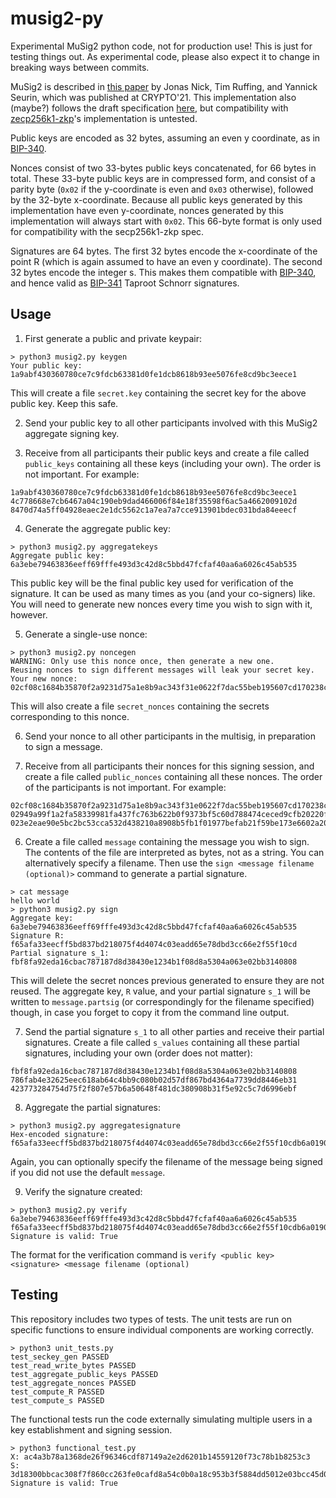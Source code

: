 # musig2-py
Experimental MuSig2 python code, not for production use! This is just for testing things out. As experimental code, please also expect it to change in breaking ways between commits.

MuSig2 is described in [this paper](https://eprint.iacr.org/2020/1261) by Jonas Nick, Tim Ruffing, and Yannick Seurin, which was published at CRYPTO'21. This implementation also (maybe?) follows the draft specification [here](https://github.com/ElementsProject/secp256k1-zkp/pull/157), but compatibility with [zecp256k1-zkp](https://github.com/ElementsProject/secp256k1-zkp)'s implementation is untested.

Public keys are encoded as 32 bytes, assuming an even y coordinate, as in [BIP-340](https://github.com/bitcoin/bips/blob/master/bip-0340.mediawiki).

Nonces consist of two 33-bytes public keys concatenated, for 66 bytes in total. These 33-byte public keys are in compressed form, and consist of a parity byte (`0x02` if the y-coordinate is even and `0x03` otherwise), followed by the 32-byte x-coordinate. Because all public keys generated by this implementation have even y-coordinate, nonces generated by this implementation will always start with `0x02`. This 66-byte format is only used for compatibility with the secp256k1-zkp spec.

Signatures are 64 bytes. The first 32 bytes encode the x-coordinate of the point R (which is again assumed to have an even y coordinate). The second 32 bytes encode the integer s. This makes them compatible with [BIP-340](https://github.com/bitcoin/bips/blob/master/bip-0340.mediawiki), and hence valid as [BIP-341](https://github.com/bitcoin/bips/blob/master/bip-0341.mediawiki) Taproot Schnorr signatures.

## Usage

1. First generate a public and private keypair:

```
> python3 musig2.py keygen
Your public key:
1a9abf430360780ce7c9fdcb63381d0fe1dcb8618b93ee5076fe8cd9bc3eece1
```

This will create a file `secret.key` containing the secret key for the above public key. Keep this safe.

2. Send your public key to all other participants involved with this MuSig2 aggregate signing key.

3. Receive from all participants their public keys and create a file called `public_keys` containing all these keys (including your own). The order is not important. For example:

```
1a9abf430360780ce7c9fdcb63381d0fe1dcb8618b93ee5076fe8cd9bc3eece1
4c778668e7cb6467a04c190eb9dad466006f84e18f35598f6ac5a4662009102d
8470d74a5ff04928eaec2e1dc5562c1a7ea7a7cce913901bdec031bda84eeecf
```

4. Generate the aggregate public key:

```
> python3 musig2.py aggregatekeys
Aggregate public key:
6a3ebe79463836eeff69fffe493d3c42d8c5bbd47fcfaf40aa6a6026c45ab535
```

This public key will be the final public key used for verification of the signature. It can be used as many times as you (and your co-signers) like. You will need to generate new nonces every time you wish to sign with it, however.

5. Generate a single-use nonce:

```
> python3 musig2.py noncegen
WARNING: Only use this nonce once, then generate a new one.
Reusing nonces to sign different messages will leak your secret key.
Your new nonce:
02cf08c1684b35870f2a9231d75a1e8b9ac343f31e0622f7dac55beb195607cd170238cbaebcac547896d97bb7d2ca6af9b404e01c85652e5c1356161e13d651431b
```

This will also create a file `secret_nonces` containing the secrets corresponding to this nonce.

6. Send your nonce to all other participants in the multisig, in preparation to sign a message.

7. Receive from all participants their nonces for this signing session, and create a file called `public_nonces` containing all these nonces. The order of the participants is not important. For example:

```
02cf08c1684b35870f2a9231d75a1e8b9ac343f31e0622f7dac55beb195607cd170238cbaebcac547896d97bb7d2ca6af9b404e01c85652e5c1356161e13d651431b
02949a99f1a2fa58339981fa437fc763b622b0f9373bf5c60d788474ceced9cfb20220fd11a9d5fcb4a7a4b99c211b3b7e8e59ab9a764d3a0727f93b15d70482d7c8
023e2eae90e5bc2bc53cca532d438210a8908b5fb1f01977befab21f59be173e6602a209a7e4272b4606d6517338322f03a2a17b1f77d10f1ded8fec7d56dd337b1a
```

6. Create a file called `message` containing the message you wish to sign. The contents of the file are interpreted as bytes, not as a string. You can alternatively specify a filename. Then use the `sign <message filename (optional)>` command to generate a partial signature.

```
> cat message
hello world
> python3 musig2.py sign
Aggregate key:
6a3ebe79463836eeff69fffe493d3c42d8c5bbd47fcfaf40aa6a6026c45ab535
Signature R:
f65afa33eecff5bd837bd218075f4d4074c03eadd65e78dbd3cc66e2f55f10cd
Partial signature s_1:
fbf8fa92eda16cbac787187d8d38430e1234b1f08d8a5304a063e02bb3140808
```

This will delete the secret nonces previous generated to ensure they are not reused. The aggregate key, `R` value, and your partial signature `s_1` will be written to `message.partsig` (or correspondingly for the filename specified) though, in case you forget to copy it from the command line output.

7. Send the partial signature `s_1` to all other parties and receive their partial signatures. Create a file called `s_values` containing all these partial signatures, including your own (order does not matter):

```
fbf8fa92eda16cbac787187d8d38430e1234b1f08d8a5304a063e02bb3140808
786fab4e32625eec618ab64c4bb9c080b02d57df867bd4364a7739dd8446eb31
423773284754d75f2f807e57b6a50648f481dc380908b31f5e92c5c7d6996ebf
```

8. Aggregate the partial signatures:

```
> python3 musig2.py aggregatesignature
Hex-encoded signature: f65afa33eecff5bd837bd218075f4d4074c03eadd65e78dbd3cc66e2f55f10cdb6a019096758a30658924d218f9709d8fc3509216dc63a1e899b81443dbe20b7
```

Again, you can optionally specify the filename of the message being signed if you did not use the default `message`.

9. Verify the signature created:

```
> python3 musig2.py verify 6a3ebe79463836eeff69fffe493d3c42d8c5bbd47fcfaf40aa6a6026c45ab535 f65afa33eecff5bd837bd218075f4d4074c03eadd65e78dbd3cc66e2f55f10cdb6a019096758a30658924d218f9709d8fc3509216dc63a1e899b81443dbe20b7
Signature is valid: True
```

The format for the verification command is
`verify <public key> <signature> <message filename (optional)`

## Testing

This repository includes two types of tests. The unit tests are run on specific functions to ensure individual components are working correctly.
```
> python3 unit_tests.py
test_seckey_gen PASSED
test_read_write_bytes PASSED
test_aggregate_public_keys PASSED
test_aggregate_nonces PASSED
test_compute_R PASSED
test_compute_s PASSED
```

The functional tests run the code externally simulating multiple users in a key establishment and signing session.
```
> python3 functional_test.py
X: ac4a3b78a1368de26f96346cdf87149a2e2d6201b14559120f73c78b1b8253c3
S: 3d18300bbcac308f7f860cc263fe0cafd8a54c0b0a18c953b3f5884dd5012e03bcc45d03cab195223bc6bf98f85f7a4ac33a29eb1d46faac172aec9649cfa678
Signature is valid: True
```
